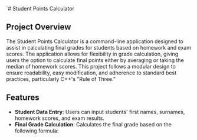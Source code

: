 `# Student Points Calculator

## Project Overview
The Student Points Calculator is a command-line application designed to assist in calculating final grades for students based on homework and exam scores. The application allows for flexibility in grade calculation, giving users the option to calculate final points either by averaging or taking the median of homework scores. This project follows a modular design to ensure readability, easy modification, and adherence to standard best practices, particularly C++'s "Rule of Three."

## Features
- **Student Data Entry**: Users can input students' first names, surnames, homework scores, and exam results.
- **Final Grade Calculation**: Calculates the final grade based on the following formula:
